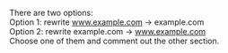 There are two options:  
Option 1: rewrite www.example.com → example.com  
Option 2: rewrite example.com → www.example.com  
Choose one of them and comment out the other section.  
